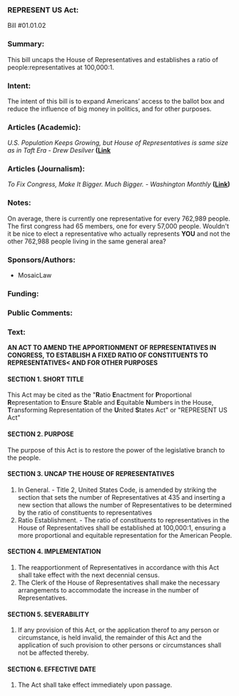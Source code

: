 ### **REPRESENT US Act:**
Bill #01.01.02
<br>

### Summary:
This bill uncaps the House of Representatives and establishes a ratio of people:representatives at 100,000:1.
<br>

### Intent:
The intent of this bill is to expand Americans’ access to the ballot box and reduce the influence of big money in politics, and for other purposes. 
<br>

### Articles (Academic):
*U.S. Population Keeps Growing, but House of Representatives is same size as in Taft Era - Drew Desilver* **([Link]((https://www.pewresearch.org/short-reads/2018/05/31/u-s-population-keeps-growing-but-house-of-representatives-is-same-size-as-in-taft-era/))**<br>

### Articles (Journalism):
*To Fix Congress, Make It Bigger. Much Bigger. - Washington Monthly* **([Link](https://washingtonmonthly.com/2018/10/28/to-fix-congress-make-it-bigger-much-bigger/))**<br>




### Notes:
On average, there is currently one representative for every 762,989 people. The first congress had 65 members, one for every 57,000 people. Wouldn't it be nice to elect a representative who actually represents **YOU** and not the other 762,988 people living in the same general area?

### Sponsors/Authors:
* MosaicLaw<br>

### Funding:


### Public Comments:


### Text:<br>

**AN ACT TO AMEND THE APPORTIONMENT OF REPRESENTATIVES IN CONGRESS, TO ESTABLISH A FIXED RATIO OF CONSTITUENTS TO REPRESENTATIVES< AND FOR OTHER PURPOSES**

#### SECTION 1. SHORT TITLE
This Act may be cited as the "**R**atio **E**nactment for **P**roportional **R**epresentation to **E**nsure **S**table and **E**quitable **N**umbers in the House, **T**ransforming Representation of the **U**nited **S**tates Act" or "REPRESENT US Act"

#### SECTION 2. PURPOSE
The purpose of this Act is to restore the power of the legislative branch to the people.

#### SECTION 3. UNCAP THE HOUSE OF REPRESENTATIVES
1. In General. - Title 2, United States Code, is amended by striking the section that sets the number of Representatives at 435 and inserting a new section that allows the number of Representatives to be determined by the ratio of constituents to representatives
2. Ratio Establishment. - The ratio of constituents to representatives in the House of Representatives shall be established at 100,000:1, ensuring a more proportional and equitable representation for the American People.

#### SECTION 4. IMPLEMENTATION
1. The reapportionment of Representatives in accordance with this Act shall take effect with the next decennial census.
2. The Clerk of the House of Representatives shall make the necessary arrangements to accommodate the increase in the number of Representatives.

#### SECTION 5. SEVERABILITY
1. If any provision of this Act, or the application therof to any person or circumstance, is held invalid, the remainder of this Act and the application of such provision to other persons or circumstances shall not be affected thereby.

#### SECTION 6. EFFECTIVE DATE
1. The Act shall take effect immediately upon passage.
